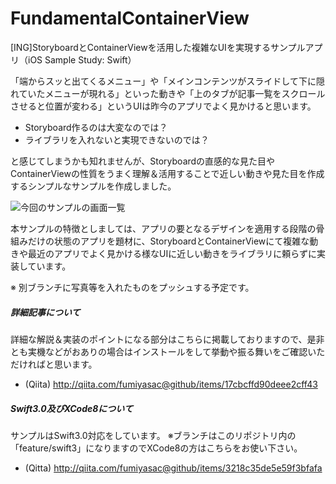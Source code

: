# FundamentalContainerView
[ING]StoryboardとContainerViewを活用した複雑なUIを実現するサンプルアプリ（iOS Sample Study: Swift）

「端からスッと出てくるメニュー」や「メインコンテンツがスライドして下に隠れていたメニューが現れる」といった動きや「上のタブが記事一覧をスクロールさせると位置が変わる」というUIは昨今のアプリでよく見かけると思います。

+ Storyboard作るのは大変なのでは？
+ ライブラリを入れないと実現できないのでは？

と感じてしまうかも知れませんが、Storyboardの直感的な見た目やContainerViewの性質をうまく理解＆活用することで近しい動きや見た目を作成するシンプルなサンプルを作成しました。

![今回のサンプルの画面一覧](https://qiita-image-store.s3.amazonaws.com/0/17400/1d4c47a0-33c4-7d2e-133c-948e6f29d178.jpeg)

本サンプルの特徴としましては、アプリの要となるデザインを適用する段階の骨組みだけの状態のアプリを題材に、StoryboardとContainerViewにて複雑な動きや最近のアプリでよく見かける様なUIに近しい動きをライブラリに頼らずに実装しています。

※ 別ブランチに写真等を入れたものをプッシュする予定です。

##### 詳細記事について
詳細な解説＆実装のポイントになる部分はこちらに掲載しておりますので、是非とも実機などがおありの場合はインストールをして挙動や振る舞いをご確認いただければと思います。

+ (Qiita) http://qiita.com/fumiyasac@github/items/17cbcffd90deee2cff43

##### Swift3.0及びXCode8について
サンプルはSwift3.0対応をしています。
※ブランチはこのリポジトリ内の「feature/swift3」になりますのでXCode8の方はこちらをお使い下さい。

+ (Qitta) http://qiita.com/fumiyasac@github/items/3218c35de5e59f3bfafa
